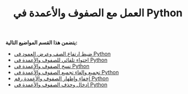 ﻿---
title: العمل مع الصفوف والأعمدة في Python
type: docs
weight: 30
url: /ar/java/working-with-rows-and-columns-in-python/
---
**يتضمن هذا القسم المواضيع التالية:** 
- [ضبط ارتفاع الصف وعرض العمود في Python](/cells/ar/java/adjusting-row-height-and-column-width-in-python/)
- [احتواء تلقائي للصفوف والأعمدة في Python](/cells/ar/java/autofit-rows-and-columns-in-python/)
- [نسخ الصفوف والأعمدة في Python](/cells/ar/java/copying-rows-and-columns-in-python/)
- [تجميع وإلغاء تجميع الصفوف والأعمدة في Python](/cells/ar/java/grouping-and-ungrouping-rows-and-columns-in-python/)
- [إخفاء وإظهار الصفوف والأعمدة رقم Python](/cells/ar/java/hiding-and-showing-rows-and-columns-in-python/)
- [إدخال وحذف الصفوف والأعمدة في Python](/cells/ar/java/inserting-and-deleting-rows-and-columns-in-python/)
